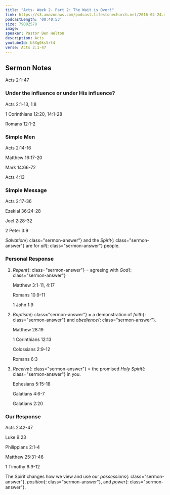 ```yaml
---
title: "Acts- Week 2- Part 2: The Wait is Over!"
link: https://s3.amazonaws.com/podcast.lifestonechurch.net/2016-04-24.mp3
podcastLength: '00:40:53'
size: 79082578
image:
speaker: Pastor Ben Helton
description: Acts
youtubeId: bSXg0ks5rt4
verse: Acts 2:1-47
---
```


## Sermon Notes

Acts 2:1-47

### Under the influence or under His influence?

Acts 2:1-13, 1:8

1 Corinthians 12:20, 14:1-28

Romans 12:1-2

### Simple Men

Acts 2:14-16

Matthew 16:17-20

Mark 14:66-72

Acts 4:13

### Simple Message

Acts 2:17-36

Ezekial 36:24-28

Joel 2:28-32

2 Peter 3:9

*Salvation*{: class="sermon-answer"} and the *Spirit*{: class="sermon-answer"} are for *all*{: class="sermon-answer"} people.

### Personal Response

1. *Repent*{: class="sermon-answer"} = agreeing with *God*{: class="sermon-answer"}

    Matthew 3:1-11, 4:17

    Romans 10:9-11

    1 John 1:9

2. *Baptism*{: class="sermon-answer"} = a demonstration of *faith*{: class="sermon-answer"} and *obedience*{: class="sermon-answer"}.

    Matthew 28:19

    1 Corinthians 12:13

    Colossians 2:9-12

    Romans 6:3

3. *Receive*{: class="sermon-answer"} = the promised *Holy Spirit*{: class="sermon-answer"} in you.

    Ephesians 5:15-18

    Galatians 4:6-7

    Galatians 2:20

### Our Response

Acts 2:42-47

Luke 9:23

Philippians 2:1-4

Matthew 25:31-46

1 Timothy 6:9-12

The Spirit changes how we view and use our *possessions*{: class="sermon-answer"}, *position*{: class="sermon-answer"}, and *power*{: class="sermon-answer"}.

